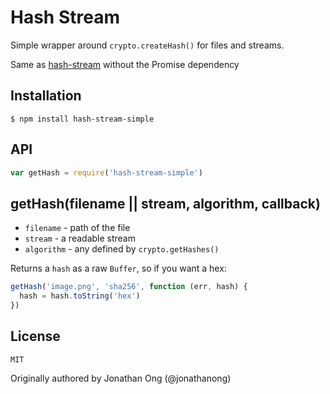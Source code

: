 # Hash Stream

Simple wrapper around `crypto.createHash()` for files and streams.

Same as [hash-stream](http://npmrepo.com/hash-stream) without the
Promise dependency

## Installation

```shell
$ npm install hash-stream-simple
```

## API

```js
var getHash = require('hash-stream-simple')
```

## getHash(filename || stream, algorithm, callback)

- `filename` - path of the file
- `stream` - a readable stream
- `algorithm` - any defined by `crypto.getHashes()`

Returns a `hash` as a raw `Buffer`, so if you want a hex:

```js
getHash('image.png', 'sha256', function (err, hash) {
  hash = hash.toString('hex')
})
```

## License

`MIT`

Originally authored by Jonathan Ong (@jonathanong)

